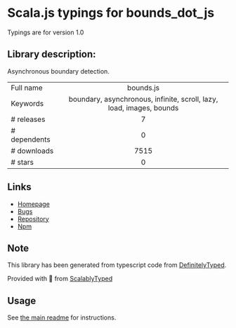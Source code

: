 
# Scala.js typings for bounds_dot_js

Typings are for version 1.0

## Library description:
Asynchronous boundary detection.

|                    |                 |
| ------------------ | :-------------: |
| Full name          | bounds.js |
| Keywords           | boundary, asynchronous, infinite, scroll, lazy, load, images, bounds |
| # releases         | 7 |
| # dependents       | 0 |
| # downloads        | 7515 |
| # stars            | 0 |

## Links
- [Homepage](https://github.com/ChrisCavs/bounds.js#readme)
- [Bugs](https://github.com/ChrisCavs/bounds.js/issues)
- [Repository](https://github.com/ChrisCavs/bounds.js)
- [Npm](https://www.npmjs.com/package/bounds.js)
    


## Note
This library has been generated from typescript code from [DefinitelyTyped](https://definitelytyped.org).

Provided with :purple_heart: from [ScalablyTyped](https://github.com/oyvindberg/ScalablyTyped)

## Usage
See [the main readme](../../readme.md) for instructions.


